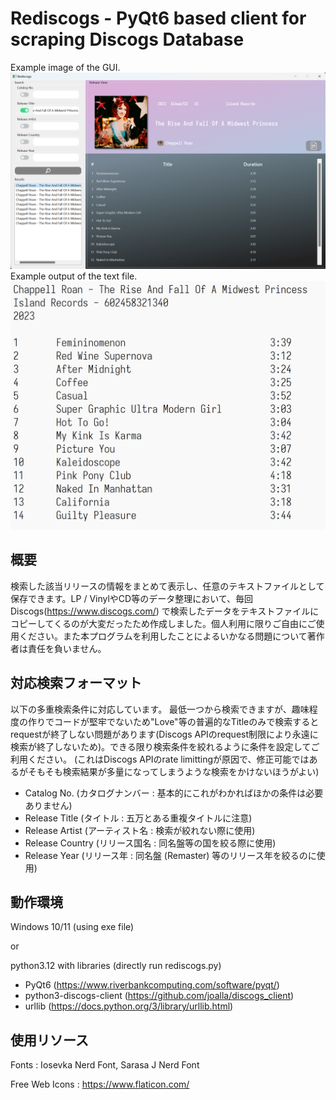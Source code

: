 # Rediscogs - PyQt6 based client for scraping Discogs Database

Example image of the GUI.
![Example Image](https://github.com/gkanba/Rediscogs/blob/master/examples/example_1.png)
Example output of the text file.
![Example Text](https://github.com/gkanba/Rediscogs/blob/master/examples/example_2.png)

## 概要

検索した該当リリースの情報をまとめて表示し、任意のテキストファイルとして保存できます。LP / VinylやCD等のデータ整理において、毎回Discogs(https://www.discogs.com/) で検索したデータをテキストファイルにコピーしてくるのが大変だったため作成しました。個人利用に限りご自由にご使用ください。また本プログラムを利用したことによるいかなる問題について著作者は責任を負いません。

## 対応検索フォーマット

以下の多重検索条件に対応しています。 最低一つから検索できますが、趣味程度の作りでコードが堅牢でないため"Love"等の普遍的なTitleのみで検索するとrequestが終了しない問題があります(Discogs APIのrequest制限により永遠に検索が終了しないため)。できる限り検索条件を絞れるように条件を設定してご利用ください。
(これはDiscogs APIのrate limittingが原因で、修正可能ではあるがそもそも検索結果が多量になってしまうような検索をかけないほうがよい)

+ Catalog No.         (カタログナンバー : 基本的にこれがわかればほかの条件は必要ありません)
+ Release Title       (タイトル : 五万とある重複タイトルに注意)
+ Release Artist      (アーティスト名 : 検索が絞れない際に使用)
+ Release Country     (リリース国名 : 同名盤等の国を絞る際に使用)
+ Release Year        (リリース年 : 同名盤 (Remaster) 等のリリース年を絞るのに使用)

## 動作環境

Windows 10/11 (using exe file)

or

python3.12 with libraries (directly run rediscogs.py)
+ PyQt6                    (https://www.riverbankcomputing.com/software/pyqt/)
+ python3-discogs-client   (https://github.com/joalla/discogs_client)
+ urllib                   (https://docs.python.org/3/library/urllib.html)

## 使用リソース

Fonts : Iosevka Nerd Font, Sarasa J Nerd Font

Free Web Icons : https://www.flaticon.com/ 
